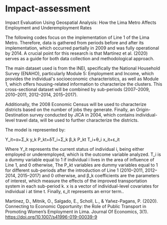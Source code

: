 # Impact-assessment
Impact Evaluation Using Geospatial Analysis: How the Lima Metro Affects Employment and Underemployment Rates

The following codes focus on the implementation of Line 1 of the Lima Metro. Therefore, data is gathered from periods before and after its implementation, which occurred partially in 2009 and was fully operational by 2014. A crucial point for this research is that Martínez et al. (2020) serves as a guide for both data collection and methodological approach.

The main dataset used is from the INEI, specifically the National Household Survey (ENAHO), particularly Module 5: Employment and Income, which provides the individual's socioeconomic characteristics, as well as Module 1, which offers housing-related information to characterize the clusters. This cross-sectional dataset will be combined by sub-periods (2007–2009, 2010–2011, 2012–2014, 2015–2017).

Additionally, the 2008 Economic Census will be used to characterize districts based on the number of jobs they generate. Finally, an Origin-Destination survey conducted by JICA in 2004, which contains individual-level travel data, will be used to further characterize the districts.

The model is represented by:

Y_it=α+Σ_k y_k P_kt+δT_i+Σ_k β_k P_kt T_i+θ_i x_it+ε_it

Where Y_it represents the current status of individual i, being either employed or underemployed, which is the outcome variable analyzed. T_i is a dummy variable equal to 1 if individual i lives in the area of influence of Line 1, and 0 otherwise, The P_kt variables are dummy variables equal to 1 for different sub-periods after the introduction of Line 1 (2010–2011, 2012–2014, 2015–2017) and 0 otherwise, and β_k coefficients are the parameters of interest, which measure the effects of the improved transportation system in each sub-period k. x is a vector of individual-level covariates for individual i at time t. Finally, ε_it represents an error term..

Martinez, D., Mitnik, O., Salgado, E., Scholl, L., & Yañez-Pagans, P. (2020). Connecting to Economic Opportunity: the Role of Public Transport in Promoting Women’s Employment in Lima. Journal Of Economics, 3(1). https://doi.org/10.1007/s41996-019-00039-9
